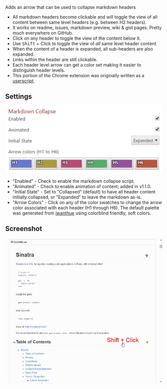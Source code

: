 Adds an arrow that can be used to collapse markdown headers

* All markdown headers become clickable and will toggle the view of all content between same level headers (e.g. between H2 headers).
* It works on readme, issues, markdown preview, wiki & gist pages. Pretty much everywhere on GitHub.
* Click on any header to toggle the view of the content below it.
* Use <kbd>Shift</kbd> + Click to toggle the view of *all* same level header content.
* When the content of a header is expanded, all sub-headers are also expanded.
* Links within the header are still clickable.
* Each header level arrow can get a color set making it easier to distinguish header levels.
* This portion of the Chrome extension was originally written as a [userscript](https://github.com/Mottie/GitHub-userscripts/wiki/GitHub-collapse-markdown).

## Settings

![markdown-collapse](images/markdown-collapse.png)

* "Enabled" - Check to enable the markdown collapse script.
* "Animated" - Check to enable animation of content; added in v1.1.0.
* "Initial State" - Set to "Collapsed" (default) to have all header content initially collapsed, or "Expanded" to leave the markdown as-is.
* "Arrow Colors" - Click on any of the color swatches to change the arrow color associated with each header (H1 through H6). The default palette was generated from [iwanthue](http://tools.medialab.sciences-po.fr/iwanthue/) using colorblind friendly, soft colors.

## Screenshot

![github-collapse-markdown](images/github-collapse-markdown.gif)
